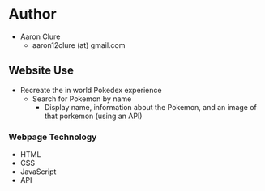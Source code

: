# Author
- Aaron Clure
    - aaron12clure (at) gmail.com

## Website Use
- Recreate the in world Pokedex experience
    - Search for Pokemon by name
        - Display name, information about the Pokemon, and an image of that porkemon (using an API)

### Webpage Technology
- HTML
- CSS
- JavaScript
- API